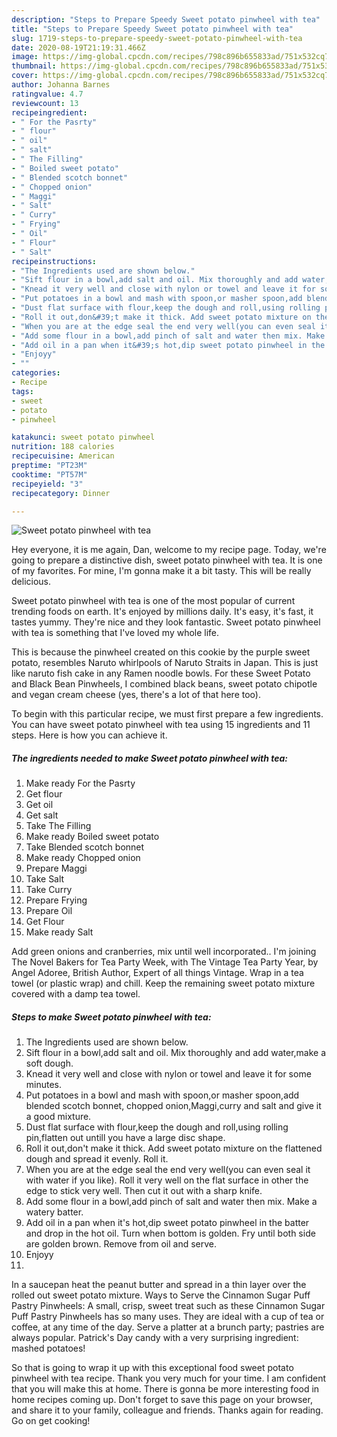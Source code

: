 ```yaml
---
description: "Steps to Prepare Speedy Sweet potato pinwheel with tea"
title: "Steps to Prepare Speedy Sweet potato pinwheel with tea"
slug: 1719-steps-to-prepare-speedy-sweet-potato-pinwheel-with-tea
date: 2020-08-19T21:19:31.466Z
image: https://img-global.cpcdn.com/recipes/798c896b655833ad/751x532cq70/sweet-potato-pinwheel-with-tea-recipe-main-photo.jpg
thumbnail: https://img-global.cpcdn.com/recipes/798c896b655833ad/751x532cq70/sweet-potato-pinwheel-with-tea-recipe-main-photo.jpg
cover: https://img-global.cpcdn.com/recipes/798c896b655833ad/751x532cq70/sweet-potato-pinwheel-with-tea-recipe-main-photo.jpg
author: Johanna Barnes
ratingvalue: 4.7
reviewcount: 13
recipeingredient:
- " For the Pasrty"
- " flour"
- " oil"
- " salt"
- " The Filling"
- " Boiled sweet potato"
- " Blended scotch bonnet"
- " Chopped onion"
- " Maggi"
- " Salt"
- " Curry"
- " Frying"
- " Oil"
- " Flour"
- " Salt"
recipeinstructions:
- "The Ingredients used are shown below."
- "Sift flour in a bowl,add salt and oil. Mix thoroughly and add water,make a soft dough."
- "Knead it very well and close with nylon or towel and leave it for some minutes."
- "Put potatoes in a bowl and mash with spoon,or masher spoon,add blended scotch bonnet, chopped onion,Maggi,curry and salt and give it a good mixture."
- "Dust flat surface with flour,keep the dough and roll,using rolling pin,flatten out untill you have a large disc shape."
- "Roll it out,don&#39;t make it thick. Add sweet potato mixture on the flattened dough and spread it evenly. Roll it."
- "When you are at the edge seal the end very well(you can even seal it with water if you like). Roll it very well on the flat surface in other the edge to stick very well. Then cut it out with a sharp knife."
- "Add some flour in a bowl,add pinch of salt and water then mix. Make a watery batter."
- "Add oil in a pan when it&#39;s hot,dip sweet potato pinwheel in the batter and drop in the hot oil. Turn when bottom is golden. Fry until both side are golden brown. Remove from oil and serve."
- "Enjoyy"
- ""
categories:
- Recipe
tags:
- sweet
- potato
- pinwheel

katakunci: sweet potato pinwheel 
nutrition: 188 calories
recipecuisine: American
preptime: "PT23M"
cooktime: "PT57M"
recipeyield: "3"
recipecategory: Dinner

---
```



![Sweet potato pinwheel with tea](https://img-global.cpcdn.com/recipes/798c896b655833ad/751x532cq70/sweet-potato-pinwheel-with-tea-recipe-main-photo.jpg)

Hey everyone, it is me again, Dan, welcome to my recipe page. Today, we're going to prepare a distinctive dish, sweet potato pinwheel with tea. It is one of my favorites. For mine, I'm gonna make it a bit tasty. This will be really delicious.

Sweet potato pinwheel with tea is one of the most popular of current trending foods on earth. It's enjoyed by millions daily. It's easy, it's fast, it tastes yummy. They're nice and they look fantastic. Sweet potato pinwheel with tea is something that I've loved my whole life.

This is because the pinwheel created on this cookie by the purple sweet potato, resembles Naruto whirlpools of Naruto Straits in Japan. This is just like naruto fish cake in any Ramen noodle bowls. For these Sweet Potato and Black Bean Pinwheels, I combined black beans, sweet potato chipotle and vegan cream cheese (yes, there&#39;s a lot of that here too).


To begin with this particular recipe, we must first prepare a few ingredients. You can have sweet potato pinwheel with tea using 15 ingredients and 11 steps. Here is how you can achieve it.

<!--inarticleads1-->

##### The ingredients needed to make Sweet potato pinwheel with tea:

1. Make ready  For the Pasrty
1. Get  flour
1. Get  oil
1. Get  salt
1. Take  The Filling
1. Make ready  Boiled sweet potato
1. Take  Blended scotch bonnet
1. Make ready  Chopped onion
1. Prepare  Maggi
1. Take  Salt
1. Take  Curry
1. Prepare  Frying
1. Prepare  Oil
1. Get  Flour
1. Make ready  Salt


Add green onions and cranberries, mix until well incorporated.. I&#39;m joining The Novel Bakers for Tea Party Week, with The Vintage Tea Party Year, by Angel Adoree, British Author, Expert of all things Vintage. Wrap in a tea towel (or plastic wrap) and chill. Keep the remaining sweet potato mixture covered with a damp tea towel. 

<!--inarticleads2-->

##### Steps to make Sweet potato pinwheel with tea:

1. The Ingredients used are shown below.
1. Sift flour in a bowl,add salt and oil. Mix thoroughly and add water,make a soft dough.
1. Knead it very well and close with nylon or towel and leave it for some minutes.
1. Put potatoes in a bowl and mash with spoon,or masher spoon,add blended scotch bonnet, chopped onion,Maggi,curry and salt and give it a good mixture.
1. Dust flat surface with flour,keep the dough and roll,using rolling pin,flatten out untill you have a large disc shape.
1. Roll it out,don&#39;t make it thick. Add sweet potato mixture on the flattened dough and spread it evenly. Roll it.
1. When you are at the edge seal the end very well(you can even seal it with water if you like). Roll it very well on the flat surface in other the edge to stick very well. Then cut it out with a sharp knife.
1. Add some flour in a bowl,add pinch of salt and water then mix. Make a watery batter.
1. Add oil in a pan when it&#39;s hot,dip sweet potato pinwheel in the batter and drop in the hot oil. Turn when bottom is golden. Fry until both side are golden brown. Remove from oil and serve.
1. Enjoyy
1. 


In a saucepan heat the peanut butter and spread in a thin layer over the rolled out sweet potato mixture. Ways to Serve the Cinnamon Sugar Puff Pastry Pinwheels: A small, crisp, sweet treat such as these Cinnamon Sugar Puff Pastry Pinwheels has so many uses. They are ideal with a cup of tea or coffee, at any time of the day. Serve a platter at a brunch party; pastries are always popular. Patrick&#39;s Day candy with a very surprising ingredient: mashed potatoes! 

So that is going to wrap it up with this exceptional food sweet potato pinwheel with tea recipe. Thank you very much for your time. I am confident that you will make this at home. There is gonna be more interesting food in home recipes coming up. Don't forget to save this page on your browser, and share it to your family, colleague and friends. Thanks again for reading. Go on get cooking!
